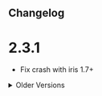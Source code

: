 ## Changelog

# 2.3.1
- Fix crash with iris 1.7+

<details>
<summary>Older Versions</summary>

# 2.3.0
- Removed the ability to increase the durability of trim templates (No one was using this anyway)
- Made it so trims that cause entities to ignore you no longer also ignore attacks and will now attack back
- Fixed ender pearl dogde occasionally damaging the player
- Fixed pillager entity targeting not respecting the config
- Changed default copper swim speed buf to 0.005 velocity/s per trim

# 2.2.3
- Fix dragons breath trim applying to owner if the effect is provided by the armour
- Effect cloud now only applies a 1 second copy of the effect so the effect is only shared while in the cloud
- Increased default radius of the cloud to balance this out

# 2.2.2
- Fix crash with Beacon Overhaul when faking night vision with silver trim

# 2.2.1
- Invert material checking to improve leniency with other mod's items when using All The Trims
- Previously was "material contains item", now is "item contains material", so "block of iron" will now be considered iron

# 2.2.0
- Add Compat with Better Trim Tooltips (Press Shift to see the effects)
- Fix default Ender Pearl dodge chance

# 2.1.2
- Updated Readme to include the changes
- Added exact figures to the Readme, in-game tooltips will still remain deliberately vague
- Re-balanced Netherbrick Trim

# 2.1.1
- Fix crash with incorrect application of compat mixins when another mod is not present

# 2.1.0
### Changes
- All trim effects now only apply if the armour is in the correct slot
- All trim effects can now be toggled in the config
- Silver effect can now be toggled to enable/disable the effect in dimensions that have a fixed time
  - Configurable (default: true)
- Slime effect on the boots now completely negates fall damage and causes you to bounce
  - Configurable (default: true)
- Leather effect now does not allow you to step-down higher than vanilla
- Dragon's Breath effect now doesn't re-apply the cloud effect to it's owner
- Enderpearl will only be able to teleport you every 10 ticks to prevent constant teleporting on repeated damage
- Couple changes to the default config for balance purposes
- Added no_no.json
### Bug Fixes
- Fix Copper Swim Speed not applying correclty
- Fix Iron Mining Speed applying to all tools on all blocks
- Fix Slime knockback effect not applying correctly 
- Fix Glowstone effect from constantly re-applying increasing the level of effects greatly
- Fix crash with Fire Charge effect
- Fix Fire Charge not applying to attacked mobs
- Fix trim effects from Trims Expanded not applying correctly
- Fix crash with Immersive Portals

# 2.0.5
- Buff iron trim to 50% increase in mining speed per trim
- Fix #26

# 2.0.4
- Fix effects not applying to vanilla materials

# 2.0.3
- Fix more translation issues

# 2.0.2
- Fix spelling mistake in the translations

</details>
